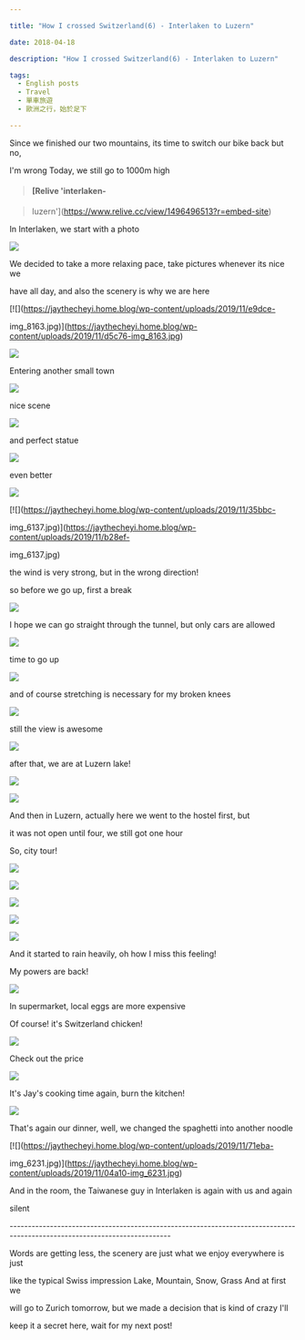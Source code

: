 ```yaml
---

title: "How I crossed Switzerland(6) - Interlaken to Luzern"

date: 2018-04-18

description: "How I crossed Switzerland(6) - Interlaken to Luzern"

tags:
  - English posts
  - Travel
  - 單車旅遊
  - 歐洲之行，始於足下

---
```


Since we finished our two mountains, its time to switch our bike back but no,

I'm wrong Today, we still go to 1000m high

> #### [Relive 'interlaken-

> luzern'](https://www.relive.cc/view/1496496513?r=embed-site)

In Interlaken, we start with a photo

[![](https://jaythecheyi.home.blog/wp-content/uploads/2019/11/a895d-img_6080.jpg)](https://jaythecheyi.home.blog/wp-content/uploads/2019/11/7187a-img_6080.jpg)

We decided to take a more relaxing pace, take pictures whenever its nice we

have all day, and also the scenery is why we are here

[![](https://jaythecheyi.home.blog/wp-content/uploads/2019/11/e9dce-

img_8163.jpg)](https://jaythecheyi.home.blog/wp-content/uploads/2019/11/d5c76-img_8163.jpg)

[![](https://jaythecheyi.home.blog/wp-content/uploads/2019/11/6cc38-img_8172.jpg)](https://jaythecheyi.home.blog/wp-content/uploads/2019/11/7c129-img_8172.jpg)

Entering another small town

[![](https://jaythecheyi.home.blog/wp-content/uploads/2019/11/0ec75-img_8190.jpg)](https://jaythecheyi.home.blog/wp-content/uploads/2019/11/a8021-img_8190.jpg)

nice scene

[![](https://jaythecheyi.home.blog/wp-content/uploads/2019/11/5883f-img_8204.jpg)](https://jaythecheyi.home.blog/wp-content/uploads/2019/11/d9792-img_8204.jpg)

and perfect statue

[![](https://jaythecheyi.home.blog/wp-content/uploads/2019/11/9d52a-img_8202.jpg)](https://jaythecheyi.home.blog/wp-content/uploads/2019/11/d1389-img_8202.jpg)

even better

[![](https://jaythecheyi.home.blog/wp-content/uploads/2019/11/0ac3f-img_6139.jpg)](https://jaythecheyi.home.blog/wp-content/uploads/2019/11/c1fc4-img_6139.jpg)

[![](https://jaythecheyi.home.blog/wp-content/uploads/2019/11/35bbc-

img_6137.jpg)](https://jaythecheyi.home.blog/wp-content/uploads/2019/11/b28ef-

img_6137.jpg)

the wind is very strong, but in the wrong direction!

so before we go up, first a break

[![](https://jaythecheyi.home.blog/wp-content/uploads/2019/11/56e3f-img_6145.jpg)](https://jaythecheyi.home.blog/wp-content/uploads/2019/11/fe814-img_6145.jpg)

I hope we can go straight through the tunnel, but only cars are allowed

[![](https://jaythecheyi.home.blog/wp-content/uploads/2019/11/1cdc1-img_6147.jpg)](https://jaythecheyi.home.blog/wp-content/uploads/2019/11/0bd62-img_6147.jpg)

time to go up

[![](https://jaythecheyi.home.blog/wp-content/uploads/2019/11/41d8f-img_6149.jpg)](https://jaythecheyi.home.blog/wp-content/uploads/2019/11/d076c-img_6149.jpg)

and of course stretching is necessary for my broken knees

[![](https://jaythecheyi.home.blog/wp-content/uploads/2019/11/6d371-img_6150.jpg)](https://jaythecheyi.home.blog/wp-content/uploads/2019/11/26e48-img_6150.jpg)

still the view is awesome

[![](https://jaythecheyi.home.blog/wp-content/uploads/2019/11/77729-img_6153.jpg)](https://jaythecheyi.home.blog/wp-content/uploads/2019/11/59ee5-img_6153.jpg)

after that, we are at Luzern lake!

[![](https://jaythecheyi.home.blog/wp-content/uploads/2019/11/39457-img_6185.jpg)](https://jaythecheyi.home.blog/wp-content/uploads/2019/11/a0838-img_6185.jpg)

[![](https://jaythecheyi.home.blog/wp-content/uploads/2019/11/c4c99-p_20180404_141939_pn.jpg)](https://jaythecheyi.home.blog/wp-content/uploads/2019/11/6fd47-p_20180404_141939_pn.jpg)

And then in Luzern, actually here we went to the hostel first, but

it was not open until four, we still got one hour

So, city tour!

[![](https://jaythecheyi.home.blog/wp-content/uploads/2019/11/0f28d-img_6195.jpg)](https://jaythecheyi.home.blog/wp-content/uploads/2019/11/e05cb-img_6195.jpg)

[![](https://jaythecheyi.home.blog/wp-content/uploads/2019/11/345b1-img_8227.jpg)](https://jaythecheyi.home.blog/wp-content/uploads/2019/11/b1315-img_8227.jpg)

[![](https://jaythecheyi.home.blog/wp-content/uploads/2019/11/9d132-img_8228.jpg)](https://jaythecheyi.home.blog/wp-content/uploads/2019/11/52b82-img_8228.jpg)

[![](https://jaythecheyi.home.blog/wp-content/uploads/2019/11/a54e8-img_8236.jpg)](https://jaythecheyi.home.blog/wp-content/uploads/2019/11/9a5bc-img_8236.jpg)

[![](https://jaythecheyi.home.blog/wp-content/uploads/2019/11/19427-img_6217.jpg)](https://jaythecheyi.home.blog/wp-content/uploads/2019/11/8fb51-img_6217.jpg)

And it started to rain heavily, oh how I miss this feeling!

My powers are back!

[![](https://jaythecheyi.home.blog/wp-content/uploads/2019/11/117e4-img_6219.jpg)](https://jaythecheyi.home.blog/wp-content/uploads/2019/11/c02cd-img_6219.jpg)

In supermarket, local eggs are more expensive

Of course! it's Switzerland chicken!

[![](https://jaythecheyi.home.blog/wp-content/uploads/2019/11/8ef7b-img_8243.jpg)](https://jaythecheyi.home.blog/wp-content/uploads/2019/11/b96f0-img_8243.jpg)

Check out the price

[![](https://jaythecheyi.home.blog/wp-content/uploads/2019/11/ed2b0-img_8244.jpg)](https://jaythecheyi.home.blog/wp-content/uploads/2019/11/5f9ed-img_8244.jpg)

It's Jay's cooking time again, burn the kitchen!

[![](https://jaythecheyi.home.blog/wp-content/uploads/2019/11/0d959-img_6230.jpg)](https://jaythecheyi.home.blog/wp-content/uploads/2019/11/8a276-img_6230.jpg)

That's again our dinner, well, we changed the spaghetti into another noodle

[![](https://jaythecheyi.home.blog/wp-content/uploads/2019/11/71eba-

img_6231.jpg)](https://jaythecheyi.home.blog/wp-content/uploads/2019/11/04a10-img_6231.jpg)

And in the room, the Taiwanese guy in Interlaken is again with us and again

silent

\--------------------------------------------------------------------------------------------------------------------------

Words are getting less, the scenery are just what we enjoy everywhere is just

like the typical Swiss impression Lake, Mountain, Snow, Grass And at first we

will go to Zurich tomorrow, but we made a decision that is kind of crazy I'll

keep it a secret here, wait for my next post!

